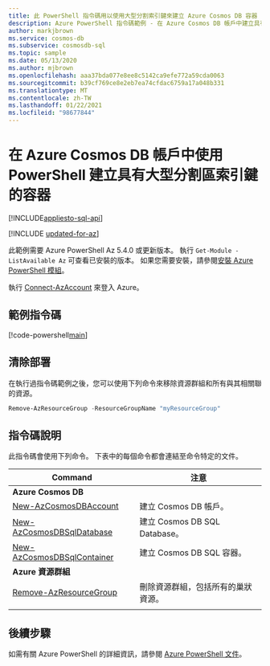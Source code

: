 ```yaml
---
title: 此 PowerShell 指令碼用以使用大型分割索引鍵來建立 Azure Cosmos DB 容器
description: Azure PowerShell 指令碼範例 - 在 Azure Cosmos DB 帳戶中建立具有大型分割區索引鍵的容器
author: markjbrown
ms.service: cosmos-db
ms.subservice: cosmosdb-sql
ms.topic: sample
ms.date: 05/13/2020
ms.author: mjbrown
ms.openlocfilehash: aaa37bda077e8ee8c5142ca9efe772a59cda0063
ms.sourcegitcommit: b39cf769ce8e2eb7ea74cfdac6759a17a048b331
ms.translationtype: MT
ms.contentlocale: zh-TW
ms.lasthandoff: 01/22/2021
ms.locfileid: "98677844"
---
```

# <a name="create-a-container-with-a-large-partition-key-in-an-azure-cosmos-db-account-using-powershell"></a>在 Azure Cosmos DB 帳戶中使用 PowerShell 建立具有大型分割區索引鍵的容器
[!INCLUDE[appliesto-sql-api](../../../includes/appliesto-sql-api.md)]

[!INCLUDE [updated-for-az](../../../../../includes/updated-for-az.md)]

此範例需要 Azure PowerShell Az 5.4.0 或更新版本。 執行 `Get-Module -ListAvailable Az` 可查看已安裝的版本。
如果您需要安裝，請參閱[安裝 Azure PowerShell 模組](/powershell/azure/install-az-ps)。

執行 [Connect-AzAccount](/powershell/module/az.accounts/connect-azaccount) 來登入 Azure。

## <a name="sample-script"></a>範例指令碼

[!code-powershell[main](../../../../../powershell_scripts/cosmosdb/sql/ps-container-large-partition-key.ps1 "Create a container with a large partition key in an Azure Cosmos account")]

## <a name="clean-up-deployment"></a>清除部署

在執行過指令碼範例之後，您可以使用下列命令來移除資源群組和所有與其相關聯的資源。

```powershell
Remove-AzResourceGroup -ResourceGroupName "myResourceGroup"
```

## <a name="script-explanation"></a>指令碼說明

此指令碼會使用下列命令。 下表中的每個命令都會連結至命令特定的文件。

| Command | 注意 |
|---|---|
|**Azure Cosmos DB**| |
| [New-AzCosmosDBAccount](/powershell/module/az.cosmosdb/new-azcosmosdbaccount) | 建立 Cosmos DB 帳戶。 |
| [New-AzCosmosDBSqlDatabase](/powershell/module/az.cosmosdb/new-azcosmosdbsqldatabase) | 建立 Cosmos DB SQL Database。 |
| [New-AzCosmosDBSqlContainer](/powershell/module/az.cosmosdb/new-azcosmosdbsqlcontainer) | 建立 Cosmos DB SQL 容器。 |
|**Azure 資源群組**| |
| [Remove-AzResourceGroup](/powershell/module/az.resources/remove-azresourcegroup) | 刪除資源群組，包括所有的巢狀資源。 |
|||

## <a name="next-steps"></a>後續步驟

如需有關 Azure PowerShell 的詳細資訊，請參閱 [Azure PowerShell 文件](/powershell/)。
